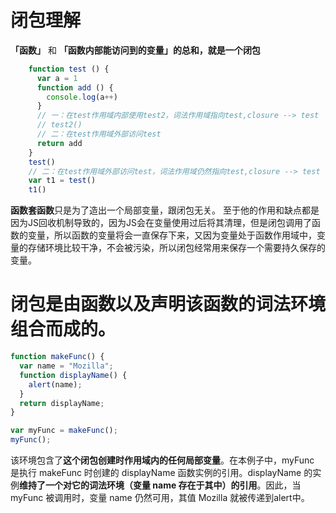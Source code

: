 # 闭包理解
**「函数」** 和 **「函数内部能访问到的变量」**的总和，就是一个**闭包**
```js
    function test () {
      var a = 1
      function add () {
        console.log(a++)
      }
      // 一：在test作用域内部使用test2，词法作用域指向test,closure --> test
      // test2()
      // 二：在test作用域外部访问test
      return add
    }
    test()
    // 二：在test作用域外部访问test，词法作用域仍然指向test,closure --> test
    var t1 = test()
    t1()
```
**函数套函数**只是为了造出一个局部变量，跟闭包无关。
至于他的作用和缺点都是因为JS回收机制导致的，因为JS会在变量使用过后将其清理，但是闭包调用了函数的变量，所以函数的变量将会一直保存下来，又因为变量处于函数作用域中，变量的存储环境比较干净，不会被污染，所以闭包经常用来保存一个需要持久保存的变量。
# 闭包是由函数以及声明该函数的词法环境组合而成的。
```js
function makeFunc() {
  var name = "Mozilla";
  function displayName() {
    alert(name);
  }
  return displayName;
}

var myFunc = makeFunc();
myFunc();
```
该环境包含了**这个闭包创建时作用域内的任何局部变量**。在本例子中，myFunc 是执行 makeFunc 时创建的 displayName 函数实例的引用。displayName 的实例**维持了一个对它的词法环境（变量 name 存在于其中）的引用**。因此，当 myFunc 被调用时，变量 name 仍然可用，其值 Mozilla 就被传递到alert中。
